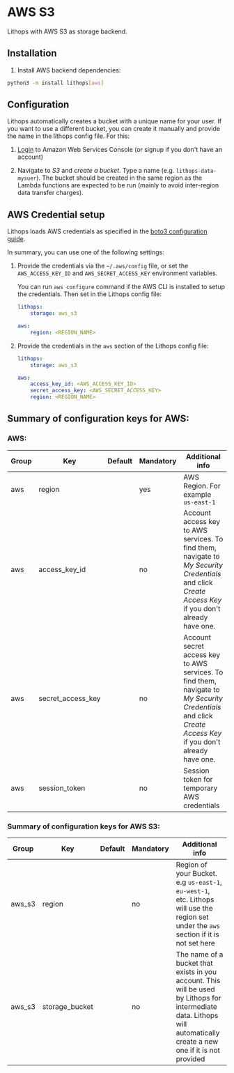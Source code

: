 # AWS S3

Lithops with AWS S3 as storage backend.

## Installation

1. Install AWS backend dependencies:

```bash
python3 -m install lithops[aws]
```

## Configuration

Lithops automatically creates a bucket with a unique name for your user. If you want to use a different bucket, you can create it manually and provide the name in the lithops config file. For this:

1. [Login](https://console.aws.amazon.com/?nc2=h_m_mc) to Amazon Web Services Console (or signup if you don't have an account)

2. Navigate to *S3* and *create a bucket*. Type a name (e.g. `lithops-data-mysuer`). The bucket should be created in the same region as the Lambda functions are expected to be run (mainly to avoid inter-region data transfer charges).


## AWS Credential setup

Lithops loads AWS credentials as specified in the [boto3 configuration guide](https://boto3.amazonaws.com/v1/documentation/api/latest/guide/configuration.html).

In summary, you can use one of the following settings:

1. Provide the credentials via the `~/.aws/config` file, or set the `AWS_ACCESS_KEY_ID` and `AWS_SECRET_ACCESS_KEY` environment variables.

    You can run `aws configure` command if the AWS CLI is installed to setup the credentials. Then set in the Lithops config file:
    ```yaml
    lithops:
        storage: aws_s3

    aws:
        region: <REGION_NAME>
    ```

2. Provide the credentials in the `aws` section of the Lithops config file:
    ```yaml
    lithops:
        storage: aws_s3

    aws:
        access_key_id: <AWS_ACCESS_KEY_ID>
        secret_access_key: <AWS_SECRET_ACCESS_KEY>
        region: <REGION_NAME>
    ```
 
## Summary of configuration keys for AWS:

### AWS:

|Group|Key|Default|Mandatory|Additional info|
|---|---|---|---|---|
|aws | region | |yes | AWS Region. For example `us-east-1` |
|aws | access_key_id | |no | Account access key to AWS services. To find them, navigate to *My Security Credentials* and click *Create Access Key* if you don't already have one. |
|aws | secret_access_key | |no | Account secret access key to AWS services. To find them, navigate to *My Security Credentials* and click *Create Access Key* if you don't already have one. |
|aws | session_token | |no | Session token for temporary AWS credentials |

### Summary of configuration keys for AWS S3:

|Group|Key|Default|Mandatory|Additional info|
|---|---|---|---|---|
|aws_s3 | region | |no | Region of your Bucket. e.g `us-east-1`, `eu-west-1`, etc. Lithops will use the region set under the `aws` section if it is not set here |
|aws_s3 | storage_bucket | | no | The name of a bucket that exists in you account. This will be used by Lithops for intermediate data. Lithops will automatically create a new one if it is not provided |

